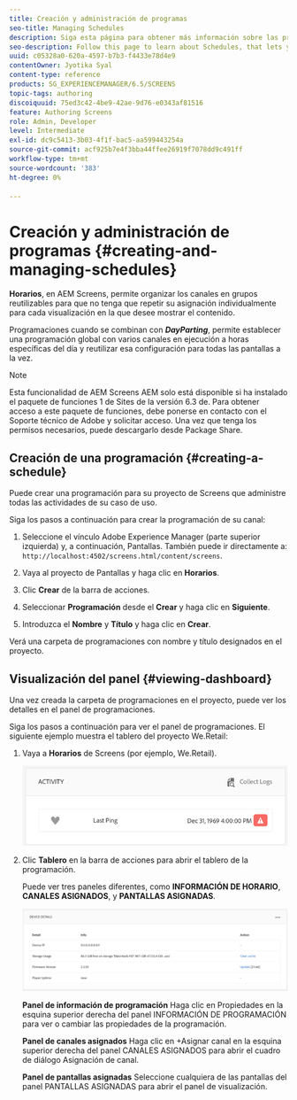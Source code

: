 ```yaml
---
title: Creación y administración de programas
seo-title: Managing Schedules
description: Siga esta página para obtener más información sobre las programaciones, que le permite organizar los canales en grupos reutilizables para que no tenga que repetir su asignación individualmente para cada visualización en la que desee mostrar el contenido.
seo-description: Follow this page to learn about Schedules, that lets you organize channels into re-usable groups so that you do not have to repeat their assignment individually for each display on which you want to show your content.
uuid: c05328a0-620a-4597-b7b3-f4433e78d4e9
contentOwner: Jyotika Syal
content-type: reference
products: SG_EXPERIENCEMANAGER/6.5/SCREENS
topic-tags: authoring
discoiquuid: 75ed3c42-4be9-42ae-9d76-e0343af81516
feature: Authoring Screens
role: Admin, Developer
level: Intermediate
exl-id: dc9c5413-3b03-4f1f-bac5-aa599443254a
source-git-commit: acf925b7e4f3bba44ffee26919f7078dd9c491ff
workflow-type: tm+mt
source-wordcount: '383'
ht-degree: 0%

---
```


# Creación y administración de programas {#creating-and-managing-schedules}

**Horarios**, en AEM Screens, permite organizar los canales en grupos reutilizables para que no tenga que repetir su asignación individualmente para cada visualización en la que desee mostrar el contenido.

Programaciones cuando se combinan con ***DayParting***, permite establecer una programación global con varios canales en ejecución a horas específicas del día y reutilizar esa configuración para todas las pantallas a la vez.

>[!NOTE]
>
>Esta funcionalidad de AEM Screens AEM solo está disponible si ha instalado el paquete de funciones 1 de Sites de la versión 6.3 de. Para obtener acceso a este paquete de funciones, debe ponerse en contacto con el Soporte técnico de Adobe y solicitar acceso. Una vez que tenga los permisos necesarios, puede descargarlo desde Package Share.

## Creación de una programación {#creating-a-schedule}

Puede crear una programación para su proyecto de Screens que administre todas las actividades de su caso de uso.

Siga los pasos a continuación para crear la programación de su canal:

1. Seleccione el vínculo Adobe Experience Manager (parte superior izquierda) y, a continuación, Pantallas. También puede ir directamente a: `http://localhost:4502/screens.html/content/screens`.
1. Vaya al proyecto de Pantallas y haga clic en **Horarios**.
1. Clic **Crear** de la barra de acciones.
1. Seleccionar **Programación** desde el **Crear** y haga clic en **Siguiente**.

1. Introduzca el **Nombre** y **Título** y haga clic en **Crear**.

Verá una carpeta de programaciones con nombre y título designados en el proyecto.


## Visualización del panel {#viewing-dashboard}

Una vez creada la carpeta de programaciones en el proyecto, puede ver los detalles en el panel de programaciones.

Siga los pasos a continuación para ver el panel de programaciones. El siguiente ejemplo muestra el tablero del proyecto We.Retail:

1. Vaya a **Horarios** de Screens (por ejemplo, We.Retail).

   ![chlimage_1](assets/chlimage_1.png)

1. Clic **Tablero** en la barra de acciones para abrir el tablero de la programación.

   Puede ver tres paneles diferentes, como **INFORMACIÓN DE HORARIO**, **CANALES ASIGNADOS**, y **PANTALLAS ASIGNADAS**.

   ![chlimage_1-1](assets/chlimage_1-1.png)

   **Panel de información de programación** Haga clic en Propiedades en la esquina superior derecha del panel INFORMACIÓN DE PROGRAMACIÓN para ver o cambiar las propiedades de la programación.

   **Panel de canales asignados** Haga clic en +Asignar canal en la esquina superior derecha del panel CANALES ASIGNADOS para abrir el cuadro de diálogo Asignación de canal.

   **Panel de pantallas asignadas** Seleccione cualquiera de las pantallas del panel PANTALLAS ASIGNADAS para abrir el panel de visualización.
